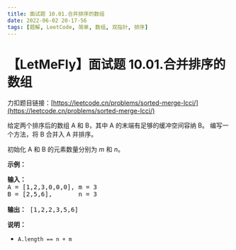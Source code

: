 ```yaml
---
title: 面试题 10.01.合并排序的数组
date: 2022-06-02 20-17-56
tags: [题解, LeetCode, 简单, 数组, 双指针, 排序]
---
```


# 【LetMeFly】面试题 10.01.合并排序的数组

力扣题目链接：[https://leetcode.cn/problems/sorted-merge-lcci/](https://leetcode.cn/problems/sorted-merge-lcci/)

<p>给定两个排序后的数组 A 和 B，其中 A 的末端有足够的缓冲空间容纳 B。 编写一个方法，将 B 合并入 A 并排序。</p>

<p>初始化&nbsp;A 和 B 的元素数量分别为&nbsp;<em>m</em> 和 <em>n</em>。</p>

<p><strong>示例：</strong></p>

<pre>
<strong>输入：</strong>
A = [1,2,3,0,0,0], m = 3
B = [2,5,6],       n = 3

<strong>输出：</strong>&nbsp;[1,2,2,3,5,6]</pre>

<p><strong>说明：</strong></p>

<ul>
	<li><code>A.length == n + m</code></li>
</ul>


    